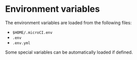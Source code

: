 # Environment variables

The environment variables are loaded from the following files:

* `$HOME/.microCI.env`
* `.env`
* `.env.yml`

Some special variables can be automatically loaded if defined.
